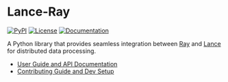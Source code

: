 # Lance-Ray

[![PyPI](https://img.shields.io/pypi/v/lance-ray.svg)](https://pypi.org/project/lance-ray/)
[![License](https://img.shields.io/badge/License-Apache%202.0-blue.svg)](https://opensource.org/licenses/Apache-2.0)
[![Documentation](https://img.shields.io/badge/docs-latest-brightgreen.svg)](https://lancedb.github.io/lance/integrations/ray)

A Python library that provides seamless integration between 
[Ray](https://ray.io/) and [Lance](https://lancedb.github.io/lance/) for distributed data processing.

- [User Guide and API Documentation](https://lancedb.github.io/lance-ray/)
- [Contributing Guide and Dev Setup](./CONTRIBUTING.md)